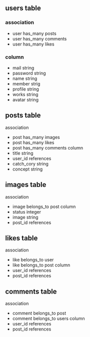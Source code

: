## users table
### association
- user has_many posts
- user has_many comments
- user has_many likes
### column
- mail string
- password string
- name string
- member strig
- profile string
- works string
- avatar string

## posts table
association
- post has_many images
- post has_many likes
- post has_many comments
column
- title string
- user_id references
- catch_cory string
- concept string

## images table
association
- image belongs_to post
column
- status integer
- image string
- post_id references

## likes table
association
- like belongs_to user
- like belongs_to post
column
- user_id references
- post_id references

## comments table
association
- comment belongs_to post
- comment belongs_to users
column
- user_id references
- post_id references